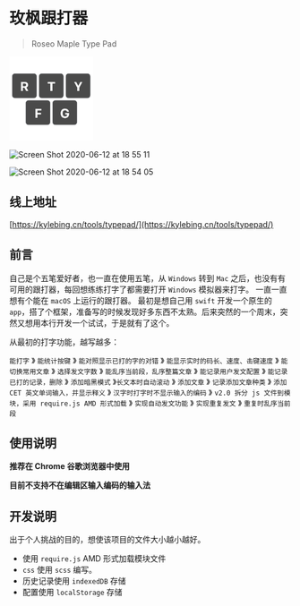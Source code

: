 # 玫枫跟打器
> Roseo Maple Type Pad

<img width="150" src="img/logo.png"/>


![Screen Shot 2020-06-12 at 18 55 11](https://user-images.githubusercontent.com/12215982/84495758-4fd07480-acde-11ea-884b-7da0645fd57b.png)

![Screen Shot 2020-06-12 at 18 54 05](https://user-images.githubusercontent.com/12215982/84495767-52cb6500-acde-11ea-9461-be512178c459.png)

## 线上地址

[https://kylebing.cn/tools/typepad/](https://kylebing.cn/tools/typepad/)

## 前言
自己是个五笔爱好者，也一直在使用五笔，从 `Windows` 转到 `Mac` 之后，也没有有可用的跟打器，每回想练练打字了都需要打开 `Windows` 模拟器来打字。
一直一直想有个能在 `macOS` 上运行的跟打器。
最初是想自己用 `swift` 开发一个原生的 `app`，搭了个框架，准备写的时候发现好多东西不太熟。后来突然的一个周末，突然又想用本行开发一个试试，于是就有了这个。

从最初的打字功能，越写越多：

`能打字` 》 `能统计按键` 》 `能对照显示已打的字的对错` 》 `能显示实时的码长、速度、击键速度` 》 `能切换常用文章` 》 `选择发文字数` 》 
`能乱序当前段，乱序整篇文章` 》 `能记录用户发文配置` 》 `能记录已打的记录，删除` 》 `添加暗黑模式` 》`长文本时自动滚动` 》 `添加文章` 》 
`记录添加文章种类` 》 `添加 CET 英文单词输入，并显示释义` 》 `汉字时打字时不显示输入的编码` 》 `v2.0 拆分 js 文件到模块，采用 require.js AMD 形式加载` 》
`实现自动发文功能` 》 `实现重复发文` 》 `重复时乱序当前段`



## 使用说明

__推荐在 Chrome 谷歌浏览器中使用__

__目前不支持不在编辑区输入编码的输入法__


## 开发说明

出于个人挑战的目的，想使该项目的文件大小越小越好。

 - 使用 `require.js` AMD 形式加载模块文件
 - `css` 使用 `scss` 编写。
 - 历史记录使用 `indexedDB` 存储
 - 配置使用 `localStorage` 存储